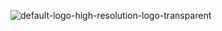 
![default-logo-high-resolution-logo-transparent](https://github.com/user-attachments/assets/4cb72d3d-0bb2-48a5-83e7-108af2f11255)
